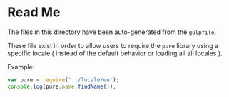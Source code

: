 # Read Me

The files in this directory have been auto-generated from the `gulpfile`.

These file exist in order to allow users to require the `pure` library using a specific locale ( instead of the default behavior or loading all all locales ).

Example:

``` js
var pure = require('../locale/en');
console.log(pure.name.findName());
```